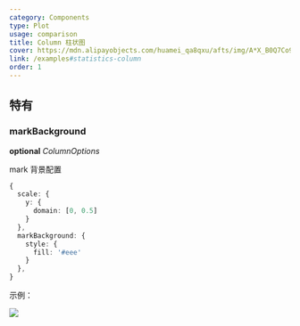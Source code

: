 ```yaml
---
category: Components
type: Plot
usage: comparison
title: Column 柱状图
cover: https://mdn.alipayobjects.com/huamei_qa8qxu/afts/img/A*X_B0Q7Co9xEAAAAAAAAAAAAADmJ7AQ/original
link: /examples#statistics-column
order: 1
---
```


## 特有

### markBackground

<description>**optional** _ColumnOptions_</description>

mark 背景配置

```ts
{
  scale: {
    y: {
      domain: [0, 0.5]
    }
  },
  markBackground: {
    style: {
      fill: '#eee'
    }
  },
}
```

示例：

<img src="https://mdn.alipayobjects.com/huamei_qa8qxu/afts/img/A*JhiETbmdyMkAAAAAAAAAAAAADmJ7AQ/original" />
